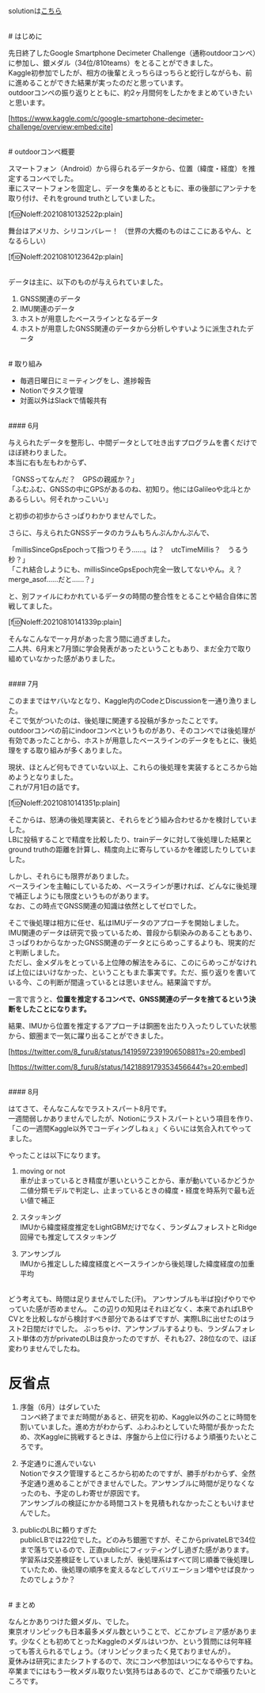 solutionは[こちら](https://noleff.hatenablog.com/entry/2021/08/10/190100)

<br>
# はじめに

先日終了したGoogle Smartphone Decimeter Challenge（通称outdoorコンペ）に参加し、銀メダル（34位/810teams）をとることができました。  
Kaggle初参加でしたが、相方の後輩とえっちらほっちらと蛇行しながらも、前に進めることができた結果が実ったのだと思っています。  
outdoorコンペの振り返りとともに、約2ヶ月間何をしたかをまとめていきたいと思います。

[https://www.kaggle.com/c/google-smartphone-decimeter-challenge/overview:embed:cite]


<br>
# outdoorコンペ概要

スマートフォン（Android）から得られるデータから、位置（緯度・経度）を推定するコンペでした。  
車にスマートフォンを固定し、データを集めるとともに、車の後部にアンテナを取り付け、それをground truthとしていました。

[f:id:Noleff:20210810132522p:plain]

舞台はアメリカ、シリコンバレー！    （世界の大概のものはここにあるやん、となるらしい）

[f:id:Noleff:20210810123642p:plain]

<br>
データは主に、以下のものが与えられていました。

1. GNSS関連のデータ
2. IMU関連のデータ
3. ホストが用意したベースラインとなるデータ
4. ホストが用意したGNSS関連のデータから分析しやすいように派生されたデータ

<br>
# 取り組み

- 毎週日曜日にミーティングをし、進捗報告
- Notionでタスク管理
- 対面以外はSlackで情報共有

<br>
#### 6月

与えられたデータを整形し、中間データとして吐き出すプログラムを書くだけでほぼ終わりました。  
本当に右も左もわからず、

「GNSSってなんだ？　GPSの親戚か？」  
「ふむふむ、GNSSの中にGPSがあるのね、初知り。他にはGalileoや北斗とかあるらしい。何それかっこいい」  

と初歩の初歩からさっぱりわかりませんでした。

さらに、与えられたGNSSデータのカラムもちんぷんかんぷんで、

「millisSinceGpsEpochって指つりそう……。は？　utcTimeMillis？　うるう秒？」  
「これ結合しようにも、millisSinceGpsEpoch完全一致してないやん。え？　merge_asof……だと……？」  

と、別ファイルにわかれているデータの時間の整合性をとることや結合自体に苦戦してました。

[f:id:Noleff:20210810141339p:plain]

そんなこんなで一ヶ月があった言う間に過ぎました。  
二人共、6月末と7月頭に学会発表があったということもあり、まだ全力で取り組めていなかった感がありました。

<br>
#### 7月

このままではヤバいなとなり、Kaggle内のCodeとDiscussionを一通り漁りました。  
そこで気がついたのは、後処理に関連する投稿が多かったことです。  
outdoorコンペの前にindoorコンペというものがあり、そのコンペでは後処理が有効であったことから、ホストが用意したベースラインのデータをもとに、後処理をする取り組みが多くありました。

現状、ほとんど何もできていない以上、これらの後処理を実装するところから始めようとなりました。  
これが7月1日の話です。

[f:id:Noleff:20210810141351p:plain]

そこからは、怒涛の後処理実装と、それらをどう組み合わせるかを検討していました。  
LBに投稿することで精度を比較したり、trainデータに対して後処理した結果とground truthの距離を計算し、精度向上に寄与しているかを確認したりしていました。

しかし、それらにも限界がありました。  
ベースラインを主軸にしているため、ベースラインが悪ければ、どんなに後処理で補正しようにも限度というものがあります。  
なお、この時点でGNSS関連の知識は依然としてゼロでした。

そこで後処理は相方に任せ、私はIMUデータのアプローチを開始しました。  
IMU関連のデータは研究で扱っているため、普段から馴染みのあることもあり、さっぱりわからなかったGNSS関連のデータとにらめっこするよりも、現実的だと判断しました。  
ただし、金メダルをとっている上位陣の解法をみるに、このにらめっこがなければ上位にはいけなかった、ということもまた事実です。ただ、振り返りを書いている今、この判断が間違っているとは思いません。結果論ですが。

一言で言うと、**位置を推定するコンペで、GNSS関連のデータを捨てるという決断をしたことになります。**

結果、IMUから位置を推定するアプローチは銅圏を出たり入ったりしていた状態から、銀圏まで一気に躍り出ることができました。


[https://twitter.com/8_furu8/status/1419597239190650881?s=20:embed]


[https://twitter.com/8_furu8/status/1421889179353456644?s=20:embed]


<br>
#### 8月

はてさて、そんなこんなでラストスパート8月です。  
一週間弱しかありませんでしたが、Notionにラストスパートという項目を作り、「この一週間Kaggle以外でコーディングしねぇ」くらいには気合入れてやってました。

やったことは以下になります。

1. moving or not   
車が止まっているとき精度が悪いということから、車が動いているかどうか二値分類モデルで判定し、止まっているときの緯度・経度を時系列で最も近い値で補正

2. スタッキング  
IMUから緯度経度推定をLightGBMだけでなく、ランダムフォレストとRidge回帰でも推定してスタッキング

3. アンサンブル  
IMUから推定しした緯度経度とベースラインから後処理した緯度経度の加重平均

<br>
どう考えても、時間は足りませんでした(汗)。  
アンサンブルも半ば投げやりでやっていた感が否めません。  
この辺りの知見はそれほどなく、本来であればLBやCVとを比較しながら検討すべき部分であるはずですが、実際LBに出せたのはラスト2日間だけでした。  
ぶっちゃけ、アンサンブルするよりも、ランダムフォレスト単体の方がprivateのLBは良かったのですが、それも27、28位なので、ほぼ変わりませんでしたね。  

# 反省点

1.  序盤（6月）はダレていた  
コンペ終了までまだ時間があると、研究を初め、Kaggle以外のことに時間を割いていました。進め方がわからず、ふわふわとしていた時間が長かったため、次Kaggleに挑戦するときは、序盤から上位に行けるよう頑張りたいところです。

2. 予定通りに進んでいない  
Notionでタスク管理するところから初めたのですが、勝手がわからず、全然予定通り進めることができませんでした。アンサンブルに時間が足りなくなったのも、予定のしわ寄せが原因です。  
アンサンブルの検証にかかる時間コストを見積もれなかったこともいけませんでした。

3. publicのLBに頼りすぎた  
publicLBでは22位でした。どのみち銀圏ですが、そこからprivateLBで34位まで落ちているので、正直publicにフィッティングし過ぎた感があります。学習系は交差検証をしていましたが、後処理系はすべて同じ順番で後処理していたため、後処理の順序を変えるなどしてバリエーション増やせば良かったのでしょうか？　

<br>
# まとめ

なんとかありつけた銀メダル、でした。  
東京オリンピックも日本最多メダル数ということで、どこかプレミア感があります。少なくとも初めてとったKaggleのメダルはいつか、という質問には何年経っても答えられるでしょう。（オリンピックまったく見ておりませんが）。  
夏休みは研究にまたシフトするので、次にコンペ参加はいつになるやらですね。  
卒業までにはもう一枚メダル取りたい気持ちはあるので、どこかで頑張りたいところです。